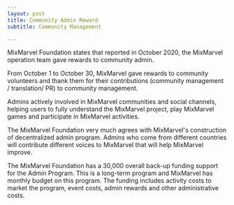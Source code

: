 ```yaml
---
layout: post
title: Community Admin Reward
subtitle: Community Management

---
```


MixMarvel Foundation states that reported in October 2020, the MixMarvel operation team gave rewards to community admin. 

From October 1 to October 30, MixMarvel gave rewards to community volunteers and thank them for their contributions (community management / translation/ PR) to community management.

Admins actively involved in MixMarvel communities and social channels, helping users to fully understand the MixMarvel project, play MixMarvel games and participate in MixMarvel activities. 

The MixMarvel Foundation very much agrees with MixMarvel's construction of decentralized admin program. Admins who come from different countries will contribute different voices to MixMarvel that will help MixMarvel improve. 

The MixMarvel Foundation has a 30,000 overall back-up funding support for the Admin Program. This is a long-term program and MixMarvel has monthly budget on this program. The funding includes activity costs to market the program, event costs, admin rewards and other administrative costs. 


